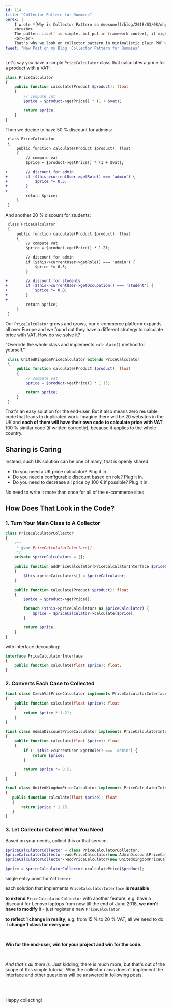 ```yaml
---
id: 114
title: "Collector Pattern for Dummies"
perex: |
    I wrote *[Why is Collector Pattern so Awesome](/blog/2018/03/08/why-is-collector-pattern-so-awesome/)* a while ago, but I got feeling and feedback that it's way too complicated.
    <br><br>
    The pattern itself is simple, but put in framework context, it might be too confusing to understand.
    <br><br>
    That's why we look on collector pattern in minimalistic plain PHP way today.
tweet: "New Post on my Blog: Collector Pattern for Dummies"
---
```


Let's say you have a simple `PriceCalculator` class that calculates a price for a product with a VAT:

```php
class PriceCalculator
{
    public function calculate(Product $product): float
    {
        // compute vat
        $price = $product->getPrice() * (1 + $vat);

        return $price;
    }
}
```

Then we decide to have 50 % discount for admins:

```diff
 class PriceCalculator
 {
     public function calculate(Product $product): float
     {
         // compute vat
         $price = $product->getPrice() * (1 + $vat);

+        // discount for admin
+        if ($this->currentUser->getRole() === 'admin') {
+            $price *= 0.5;
+        }
+
         return $price;
     }
 }
```

And another 20 % discount for students:

```diff
 class PriceCalculator
 {
     public function calculate(Product $product): float
     {
         // compute vat
         $price = $product->getPrice() * 1.21;

         // discount for admin
         if ($this->currentUser->getRole() === 'admin') {
             $price *= 0.5;
         }

+        // discount for students
+        if ($this->currentUser->getOccupation() === 'student') {
+            $price *= 0.8;
+        }
+
         return $price;
     }
 }
```

Our `PriceCalculator` grows and grows, our e-commerce platform expands all over Europe and we found out they have a different strategy to calculate price with VAT. How do we solve it?

"Override the whole class and implements `calculate()` method for yourself."

```php
 class UnitedKingdomPriceCalculator extends PriceCalculator
 {
     public function calculate(Product $product): float
     {
         // compute vat
         $price = $product->getPrice() * 1.15;

         return $price;
     }
 }
```

That's an easy solution for the end-user. But it also means zero reusable code that leads to duplicated work. Imagine there will be 20 websites in the UK and **each of them will have their own code to calculate price with VAT**. 100 % similar code (if written correctly), because it applies to the whole country.

## Sharing is Caring

Instead, such UK solution can be one of many, that is openly shared.

- Do you need a UK price calculator? Plug it in.
- Do you need a configurable discount based on role? Plug it in.
- Do you need to decrease all price by 100 € if possible? Plug it in.

No need to write it more than once for all of the e-commerce sites.

## How Does That Look in the Code?

### 1. Turn Your Main Class to A Collector

```php
class PriceCalculatorCollector
{
    /**
     * @var PriceCalculatorInterface[]
     */
    private $priceCalculators = [];

    public function addPriceCalculator(PriceCalculatorInterface $priceCalculator)
    {
        $this->priceCalculators[] = $priceCalculator;
    }

    public function calculate(Product $product): float
    {
        $price = $product->getPrice();

        foreach ($this->priceCalculators as $priceCalculator) {
            $price = $priceCalculator->calculate($price);
        }

        return $price;
    }
}
```

with interface decoupling:

```php
interface PriceCalculatorInterface
{
    public function calculate(float $price): float;
}
```

### 2. Converts Each Case to Collected

```php
final class CzechVatPriceCalculator implements PriceCalculatorInterface
{
    public function calculate(float $price): float
    {
        return $price * 1.21;
    }
}
```

```php
final class AdminDiscountPriceCalculator implements PriceCalculatorInterface
{
    public function calculate(float $price): float
    {
        if (! $this->currentUser->getRole() === 'admin') {
            return $price;
        }

        return $price *= 0.5;
    }
}
```

```php
final class UnitedKingdomPriceCalculator implements PriceCalculatorInterface
{
   public function calculate(float $price): float
   {
       return $price * 1.15;
   }
}
```

### 3. Let Collector Collect What You Need

Based on your needs, collect this or that service.

```php
$priceCalculatorCollector = class PriceCalculatorCollector;
$priceCalculatorCollector->addPriceCalculator(new AdminDiscountPriceCalculator());
$priceCalculatorCollector->addPriceCalculator(new UnitedKingdomPriceCalculator());

$price = $priceCalculatorCollector->calculatePrice($product);
```

<em class="fas fa-fw fa-lg fa-check text-success"></em> single entry point for `Collector`

<em class="fas fa-fw fa-lg fa-check text-success"></em> each solution that implements `PriceCalculatorInterface` **is reusable**

<em class="fas fa-fw fa-lg fa-check text-success"></em> **to extend** `PriceCalculatorCollector` with another feature, e.g. have a discount for Lenovo laptops from now till the end of June 2018, **we don't have to modify** it - just register a new `PriceCalculator`

<em class="fas fa-fw fa-lg fa-check text-success"></em> **to reflect 1 change in reality**, e.g. from 15 % to 20 % VAT, all we need to do it **change 1 class for everyone**

<br>

**Win for the end-user, win for your project and win for the code.**

<br>

*And that's all there is.* Just kidding, there is much more, but that's out of the scope of this simple tutorial.
Why the collector class doesn't implement the interface and other questions will be answered in following posts.

<br><br>

Happy collecting!

